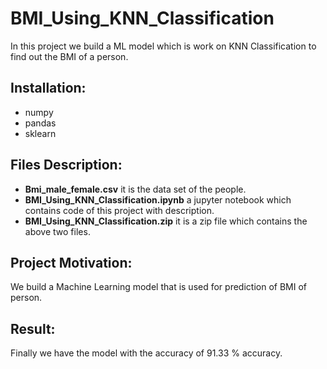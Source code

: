 # BMI_Using_KNN_Classification
In this project we build a ML model which is work on KNN Classification to find out the BMI of a person.

## Installation:
* numpy
* pandas
* sklearn

## Files Description:
* **Bmi_male_female.csv** it is the data set of the people.
* **BMI_Using_KNN_Classification.ipynb** a jupyter notebook which contains code of this project with description.
* **BMI_Using_KNN_Classification.zip** it is a zip file which contains the above two files.

## Project Motivation:
We build a Machine Learning model that is used for prediction of BMI of person.

## Result:
Finally we have the model with the accuracy of 91.33 % accuracy.
